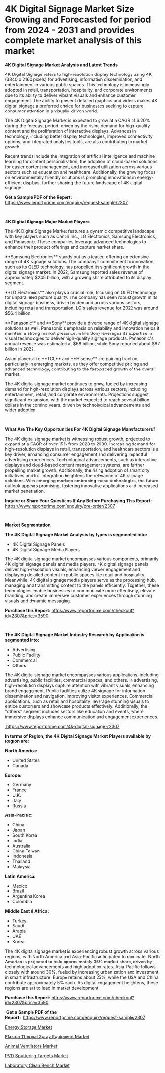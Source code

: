 <p><h1>4K Digital Signage Market Size Growing and Forecasted for period from 2024 - 2031 and provides complete market analysis of this market</h1></p><p><strong>4K Digital Signage Market Analysis and Latest Trends</strong></p>
<p><p>4K Digital Signage refers to high-resolution display technology using 4K (3840 x 2160 pixels) for advertising, information dissemination, and entertainment in various public spaces. This technology is increasingly adopted in retail, transportation, hospitality, and corporate environments due to its ability to deliver vibrant visuals and enhance customer engagement. The ability to present detailed graphics and videos makes 4K digital signage a preferred choice for businesses seeking to capture consumer attention in a visually-driven world.</p><p>The 4K Digital Signage Market is expected to grow at a CAGR of 6.20% during the forecast period, driven by the rising demand for high-quality content and the proliferation of interactive displays. Advances in technology, including better display technologies, improved connectivity options, and integrated analytics tools, are also contributing to market growth. </p><p>Recent trends include the integration of artificial intelligence and machine learning for content personalization, the adoption of cloud-based solutions for easier content management, and increased utilization across various sectors such as education and healthcare. Additionally, the growing focus on environmentally friendly solutions is prompting innovations in energy-efficient displays, further shaping the future landscape of 4K digital signage.</p></p>
<p><strong>Get a Sample PDF of the Report:&nbsp;</strong> <a href="https://www.reportprime.com/enquiry/request-sample/2307">https://www.reportprime.com/enquiry/request-sample/2307</a></p>
<p>&nbsp;</p>
<p><strong>4K Digital Signage Major Market Players</strong></p>
<p><p>The 4K Digital Signage Market features a dynamic competitive landscape with key players such as Canon Inc., LG Electronics, Samsung Electronics, and Panasonic. These companies leverage advanced technologies to enhance their product offerings and capture market share.</p><p>**Samsung Electronics** stands out as a leader, offering an extensive range of 4K signage solutions. The company’s commitment to innovation, such as its QLED technology, has propelled its significant growth in the digital signage market. In 2022, Samsung reported sales revenue of approximately $245 billion, with a growing share attributed to its display segment.</p><p>**LG Electronics** also plays a crucial role, focusing on OLED technology for unparalleled picture quality. The company has seen robust growth in its digital signage business, driven by demand across various sectors, including retail and transportation. LG's sales revenue for 2022 was around $56.4 billion.</p><p>**Panasonic** and **Sony** provide a diverse range of 4K digital signage solutions as well. Panasonic's emphasis on reliability and innovation helps it maintain a strong market presence, while Sony leverages its expertise in visual technologies to deliver high-quality signage products. Panasonic's annual revenue was estimated at $68 billion, while Sony reported about $87 billion in 2022.</p><p>Asian players like **TCL** and **Hisense** are gaining traction, particularly in emerging markets, as they offer competitive pricing and advanced technology, contributing to the fast-paced growth of the overall market.</p><p>The 4K digital signage market continues to grow, fueled by increasing demand for high-resolution displays across various sectors, including entertainment, retail, and corporate environments. Projections suggest significant expansion, with the market expected to reach several billion dollars in the coming years, driven by technological advancements and wider adoption.</p></p>
<p>&nbsp;</p>
<p><strong>What Are The Key Opportunities For 4K Digital Signage Manufacturers?</strong></p>
<p><p>The 4K digital signage market is witnessing robust growth, projected to expand at a CAGR of over 15% from 2023 to 2030. Increasing demand for high-resolution displays in retail, transportation, and healthcare sectors is a key driver, enhancing consumer engagement and delivering impactful advertising experiences. Technological advancements, such as interactive displays and cloud-based content management systems, are further propelling market growth. Additionally, the rising adoption of smart city initiatives and IoT integration heightens the relevance of 4K signage solutions. With emerging markets embracing these technologies, the future outlook appears promising, fostering innovative applications and increased market penetration.</p></p>
<p><strong>Inquire or Share Your Questions If Any Before Purchasing This Report:</strong> <a href="https://www.reportprime.com/enquiry/pre-order/2307">https://www.reportprime.com/enquiry/pre-order/2307</a></p>
<p>&nbsp;</p>
<p><strong>Market Segmentation</strong></p>
<p><strong>The 4K Digital Signage Market Analysis by types is segmented into:</strong></p>
<p><ul><li>4K Digital Signage Panels</li><li>4K Digital Signage Media Players</li></ul></p>
<p><p>The 4K digital signage market encompasses various components, primarily 4K digital signage panels and media players. 4K digital signage panels deliver high-resolution visuals, enhancing viewer engagement and displaying detailed content in public spaces like retail and hospitality. Meanwhile, 4K digital signage media players serve as the processing hub, managing and transmitting content to the panels efficiently. Together, these technologies enable businesses to communicate more effectively, elevate branding, and create immersive customer experiences through stunning visuals and dynamic messaging.</p></p>
<p><strong>Purchase this Report:&nbsp;</strong><a href="https://www.reportprime.com/checkout?id=2307&price=3590">https://www.reportprime.com/checkout?id=2307&price=3590</a></p>
<p>&nbsp;</p>
<p><strong>The 4K Digital Signage Market Industry Research by Application is segmented into:</strong></p>
<p><ul><li>Advertising</li><li>Public Facility</li><li>Commercial</li><li>Others</li></ul></p>
<p><p>The 4K digital signage market encompasses various applications, including advertising, public facilities, commercial spaces, and others. In advertising, high-resolution displays capture attention with vibrant visuals, enhancing brand engagement. Public facilities utilize 4K signage for information dissemination and navigation, improving visitor experiences. Commercial applications, such as retail and hospitality, leverage stunning visuals to entice customers and showcase products effectively. Additionally, the "others" segment includes sectors like education and events, where immersive displays enhance communication and engagement experiences.</p></p>
<p><a href="https://www.reportprime.com/4k-digital-signage-r2307">&nbsp;https://www.reportprime.com/4k-digital-signage-r2307</a></p>
<p><strong>In terms of Region, the 4K Digital Signage Market Players available by Region are:</strong></p>
<p>
    <p> <strong> North America: </strong>
        <ul>
            <li>United States</li>
            <li>Canada</li>
        </ul>
        </p> 
    <p> <strong> Europe: </strong>
        <ul>
            <li>Germany</li>
            <li>France</li>
            <li>U.K.</li>
            <li>Italy</li>
            <li>Russia</li>
        </ul>
        </p> 
    <p> <strong> Asia-Pacific: </strong>
        <ul>
            <li>China</li>
            <li>Japan</li>
            <li>South Korea</li>
            <li>India</li>
            <li>Australia</li>
            <li>China Taiwan</li>
            <li>Indonesia</li>
            <li>Thailand</li>
            <li>Malaysia</li>
        </ul>
        </p> 
    <p> <strong> Latin America: </strong>
        <ul>
            <li>Mexico</li>
            <li>Brazil</li>
            <li>Argentina Korea</li>
            <li>Colombia</li>
        </ul>
        </p> 
    <p> <strong> Middle East & Africa: </strong>
        <ul>
            <li>Turkey</li>
            <li>Saudi</li>
            <li>Arabia</li>
            <li>UAE</li>
            <li>Korea</li>
        </ul>
    </p>
    </p>
<p><p>The 4K digital signage market is experiencing robust growth across various regions, with North America and Asia-Pacific anticipated to dominate. North America is projected to hold approximately 35% market share, driven by technological advancements and high adoption rates. Asia-Pacific follows closely with around 30%, fueled by increasing urbanization and investment in smart infrastructure. Europe retains about 25%, while the USA and China contribute approximately 5% each. As digital engagement heightens, these regions are set to lead in market development.</p></p>
<p><strong>Purchase this Report: </strong><a href="https://www.reportprime.com/checkout?id=2307&price=3590">https://www.reportprime.com/checkout?id=2307&price=3590</a></p>
<p>&nbsp;<strong>Get a Sample PDF of the Report:&nbsp;&nbsp;</strong><a href="https://www.reportprime.com/enquiry/request-sample/2307">https://www.reportprime.com/enquiry/request-sample/2307</a></p>
<p><strong></strong></p>
<p><p><a href="https://www.linkedin.com/pulse/energy-storage-market-outlook-forecast-from-2024-2031-yjgze?trackingId=VDI8vDsAQaCMBS%2BpUl7Dpw%3D%3D">Energy Storage Market</a></p><p><a href="https://issuu.com/reportprime-2/docs/plasma-thermal-spray-equipment-mark_6ff0d91e7f3606">Plasma Thermal Spray Equipment Market</a></p><p><a href="https://www.linkedin.com/pulse/animal-ventilators-industry-sector-market-dynamics-future-scenarios-zganf?trackingId=Gx83%2FDwERSqcuoBvbK%2F6iw%3D%3D">Animal Ventilators Market</a></p><p><a href="https://issuu.com/reportprime-2/docs/pvd-sputtering-targets-market-size-_6ea089695f47e1">PVD Sputtering Targets Market</a></p><p><a href="https://medium.com/@connor.marshall794/laboratory-clean-bench-market-industry-landscape-growth-trajectories-and-global-markets-48b93cdbbe0a">Laboratory Clean Bench Market</a></p></p>